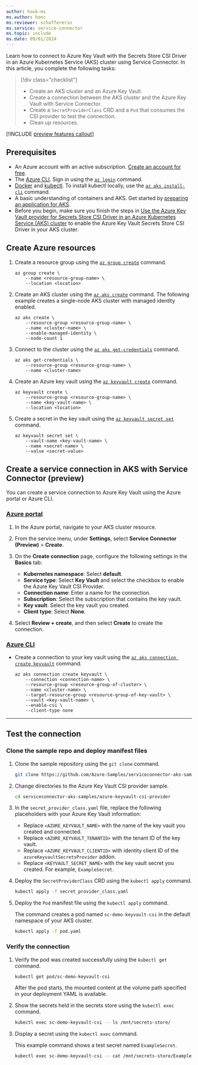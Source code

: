 ```yaml
---
author: houk-ms
ms.author: honc
ms.reviewer: schaffererin
ms.service: service-connector
ms.topic: include
ms.date: 09/01/2024
---
```


Learn how to connect to Azure Key Vault with the Secrets Store CSI Driver in an Azure Kubernetes Service (AKS) cluster using Service Connector. In this article, you complete the following tasks:

> [!div class="checklist"]
>
> * Create an AKS cluster and an Azure Key Vault.
> * Create a connection between the AKS cluster and the Azure Key Vault with Service Connector.
> * Create a `SecretProviderClass` CRD and a `Pod` that consumes the CSI provider to test the connection.
> * Clean up resources.

[!INCLUDE [preview features callout](~/reusable-content/ce-skilling/azure/includes/aks/includes/preview/preview-callout.md)]

## Prerequisites

* An Azure account with an active subscription. [Create an account for free](https://azure.microsoft.com/free/).
* The [Azure CLI](/cli/azure/install-azure-cli). Sign in using the [`az login`][az-login] command.
* [Docker](https://docs.docker.com/get-docker/) and [kubectl](https://kubernetes.io/docs/tasks/tools/). To install kubectl locally, use the [`az aks install-cli`][az-aks-install-cli] command.
* A basic understanding of containers and AKS. Get started by [preparing an application for AKS](/azure/aks/tutorial-kubernetes-prepare-app).
* Before you begin, make sure you finish the steps in [Use the Azure Key Vault provider for Secrets Store CSI Driver in an Azure Kubernetes Service (AKS) cluster](../../csi-secrets-store-driver.md) to enable the Azure Key Vault Secrets Store CSI Driver in your AKS cluster.

## Create Azure resources

1. Create a resource group using the [`az group create`][az-group-create] command.

    ```azurecli-interactive
    az group create \
        --name <resource-group-name> \
        --location <location>
    ```

1. Create an AKS cluster using the [`az aks create`][az-aks-create] command. The following example creates a single-node AKS cluster with managed identity enabled.

    ```azurecli-interactive
    az aks create \
        --resource-group <resource-group-name> \
        --name <cluster-name> \
        --enable-managed-identity \
        --node-count 1
    ```

1. Connect to the cluster using the [`az aks get-credentials`][az-aks-get-credentials] command.

    ```azurecli-interactive
    az aks get-credentials \
        --resource-group <resource-group-name> \
        --name <cluster-name>
    ```

1. Create an Azure key vault using the [`az keyvault create`][az-keyvault-create] command.

    ```azurecli-interactive
    az keyvault create \
        --resource-group <resource-group-name> \  
        --name <key-vault-name> \
        --location <location>
    ```

1. Create a secret in the key vault using the [`az keyvault secret set`][az-keyvault-secret-set] command.

    ```azurecli-interactive
    az keyvault secret set \
        --vault-name <key-vault-name> \
        --name <secret-name> \
        --value <secret-value>
    ```

## Create a service connection in AKS with Service Connector (preview)

You can create a service connection to Azure Key Vault using the Azure portal or Azure CLI.

### [Azure portal](#tab/azure-portal)

1. In the Azure portal, navigate to your AKS cluster resource.
1. From the service menu, under **Settings**, select **Service Connector (Preview)** > **Create**.
1. On the **Create connection** page, configure the following settings in the **Basics** tab:

    * **Kubernetes namespace**: Select **default**.
    * **Service type**: Select **Key Vault** and select the checkbox to enable the Azure Key Vault CSI Provider.
    * **Connection name**: Enter a name for the connection.
    * **Subscription**: Select the subscription that contains the key vault.
    * **Key vault**: Select the key vault you created.
    * **Client type**: Select **None**.

1. Select **Review + create**, and then select **Create** to create the connection.

### [Azure CLI](#tab/azure-cli)

* Create a connection to your key vault using the [`az aks connection create keyvault`][az-aks-connection-create-keyvault] command.

    ```azurecli-interactive
    az aks connection create keyvault \
        --connection <connection-name> \
        --resource-group <resource-group-of-cluster> \
        --name <cluster-name> \
        --target-resource-group <resource-group-of-key-vault> \
        --vault <key-vault-name> \
        --enable-csi \
        --client-type none

---

## Test the connection

### Clone the sample repo and deploy manifest files

1. Clone the sample repository using the `git clone` command.

   ```bash
   git clone https://github.com/Azure-Samples/serviceconnector-aks-samples.git
   ```

1. Change directories to the Azure Key Vault CSI provider sample.

   ```bash
   cd serviceconnector-aks-samples/azure-keyvault-csi-provider
   ```

1. In the `secret_provider_class.yaml` file, replace the following placeholders with your Azure Key Vault information:

   * Replace `<AZURE_KEYVAULT_NAME>` with the name of the key vault you created and connected.
   * Replace `<AZURE_KEYVAULT_TENANTID>` with the tenant ID of the key vault.
   * Replace `<AZURE_KEYVAULT_CLIENTID>` with identity client ID of the `azureKeyvaultSecretsProvider` addon.
   * Replace `<KEYVAULT_SECRET_NAME>` with the key vault secret you created. For example, `ExampleSecret`.

1. Deploy the `SecretProviderClass` CRD using the `kubectl apply` command.

   ```bash
   kubectl apply -f secret_provider_class.yaml
   ```

1. Deploy the `Pod` manifest file using the `kubectl apply` command.

    The command creates a pod named `sc-demo-keyvault-csi` in the default namespace of your AKS cluster.

   ```bash
   kubectl apply -f pod.yaml
   ```

### Verify the connection

1. Verify the pod was created successfully using the `kubectl get` command.

   ```bash
   kubectl get pod/sc-demo-keyvault-csi
   ```

    After the pod starts, the mounted content at the volume path specified in your deployment YAML is available.

1. Show the secrets held in the secrets store using the `kubectl exec` command.

   ```bash
   kubectl exec sc-demo-keyvault-csi -- ls /mnt/secrets-store/
   ```

1. Display a secret using the `kubectl exec` command.

    This example command shows a test secret named `ExampleSecret`.

   ```bash
   kubectl exec sc-demo-keyvault-csi -- cat /mnt/secrets-store/ExampleSecret
   ```

<!-- LINKS -->
[az-group-create]: /cli/azure/group#az_group_create
[az-aks-create]: /cli/azure/aks#az_aks_create
[az-aks-get-credentials]: /cli/azure/aks#az_aks_get_credentials
[az-keyvault-create]: /cli/azure/keyvault#az_keyvault_create
[az-keyvault-secret-set]: /cli/azure/keyvault/secret#az_keyvault_secret_set
[az-aks-connection-create-keyvault]: /cli/azure/aks/connection/create#az_aks_connection_create_keyvault
[az-login]: /cli/azure/reference-index#az_login
[az-aks-install-cli]: /cli/azure/aks#az_aks_install_cli
